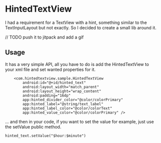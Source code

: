 # HintedTextView

I had a requirement for a TextView with a hint, something similar to the TextInputLayout but not exactly.
So I decided to create a small lib around it. 

// TODO push it to jitpack and add a gif 

## Usage
It has a very simple API, all you have to do is add the HintedTextView to your xml file and set wanted properties for it. 

```
    <com.hintedtextview.sample.HintedTextView
        android:id="@+id/hinted_text"
        android:layout_width="match_parent"
        android:layout_height="wrap_content"
        android:padding="16dp"
        app:hinted_divider_color="@color/colorPrimary"
        app:hinted_label="@string/text_label"
        app:hinted_label_color="@color/colorText"
        app:hinted_value_color="@color/colorPrimary" />
```

... and then in your code, if you want to set the value for example, just use the setValue public method.

```
hinted_text.setValue("$hour:$minute")
```
